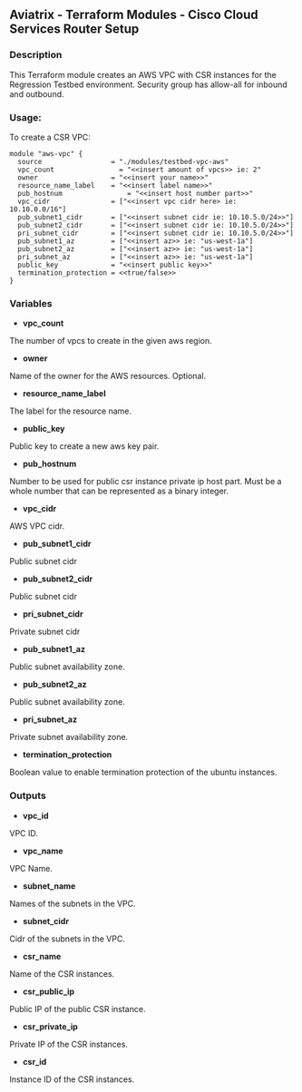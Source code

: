 
## Aviatrix - Terraform Modules - Cisco Cloud Services Router Setup

### Description
This Terraform module creates an AWS VPC with CSR instances for the Regression Testbed environment. Security group has allow-all for inbound and outbound.

### Usage:
To create a CSR VPC:
```
module "aws-vpc" {
  source          	     = "./modules/testbed-vpc-aws"
  vpc_count	        	   = "<<insert amount of vpcs>> ie: 2"
  owner                  = "<<insert your name>>"
  resource_name_label    = "<<insert label name>>"
  pub_hostnum		         = "<<insert host number part>>"
  vpc_cidr        	     = ["<<insert vpc cidr here> ie: 10.10.0.0/16"]
  pub_subnet1_cidr       = ["<<insert subnet cidr ie: 10.10.5.0/24>>"]
  pub_subnet2_cidr       = ["<<insert subnet cidr ie: 10.10.5.0/24>>"]
  pri_subnet_cidr        = ["<<insert subnet cidr ie: 10.10.5.0/24>>"]
  pub_subnet1_az         = ["<<insert az>> ie: "us-west-1a"]
  pub_subnet2_az         = ["<<insert az>> ie: "us-west-1a"]
  pri_subnet_az          = ["<<insert az>> ie: "us-west-1a"]
  public_key      	     = "<<insert public key>>"
  termination_protection = <<true/false>>
}
```

### Variables

- **vpc_count**

The number of vpcs to create in the given aws region.

- **owner**

Name of the owner for the AWS resources. Optional.

- **resource_name_label**

The label for the resource name.

- **public_key**

Public key to create a new aws key pair.

- **pub_hostnum**

Number to be used for public csr instance private ip host part. Must be a whole number that can be represented as a binary integer.

- **vpc_cidr**

AWS VPC cidr.

- **pub_subnet1_cidr**

Public subnet cidr

- **pub_subnet2_cidr**

Public subnet cidr

- **pri_subnet_cidr**

Private subnet cidr

- **pub_subnet1_az**

Public subnet availability zone.

- **pub_subnet2_az**

Public subnet availability zone.

- **pri_subnet_az**

Private subnet availability zone.

- **termination_protection**

Boolean value to enable termination protection of the ubuntu instances.

### Outputs

- **vpc_id**

VPC ID.

- **vpc_name**

VPC Name.

- **subnet_name**

Names of the subnets in the VPC.

- **subnet_cidr**

Cidr of the subnets in the VPC.

- **csr_name**

Name of the CSR instances.

- **csr_public_ip**

Public IP of the public CSR instance.

- **csr_private_ip**

Private IP of the CSR instances.

- **csr_id**

Instance ID of the CSR instances.
